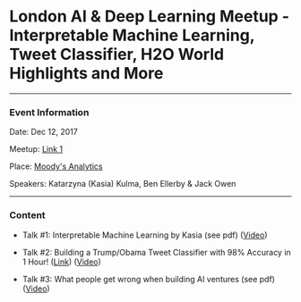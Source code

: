 # London AI & Deep Learning Meetup - Interpretable Machine Learning, Tweet Classifier, H2O World Highlights and More

---

### Event Information

Date: Dec 12, 2017

Meetup: 
[Link 1](https://www.meetup.com/London-Artificial-Intelligence-Deep-Learning/events/245251725/)

Place:
[Moody's Analytics](https://goo.gl/maps/YkmmQ8nmFZn) 

Speakers: Katarzyna (Kasia) Kulma, Ben Ellerby & Jack Owen

---

### Content

- Talk #1: Interpretable Machine Learning by Kasia (see pdf) ([Video](https://www.youtube.com/watch?v=CY3t11vuuOM))

- Talk #2: Building a Trump/Obama Tweet Classifier with 98% Accuracy in 1 Hour! ([Link](http://slides.com/benellerby/deck#/)) ([Video](https://www.youtube.com/watch?v=8Vxii5vbotg))

- Talk #3: What people get wrong when building AI ventures (see pdf) ([Video](https://www.youtube.com/watch?v=zFYcXvOrwDE))



